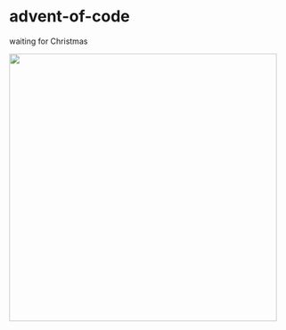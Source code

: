 # advent-of-code
waiting for Christmas

<img width="480" src="https://thumbor.bigedition.com/winking-cat-christmas-picture/nEa199lWPayi2mckEpQIb5Gq4-k=/800x666/filters:format(webp):quality(80)/granite-web-prod/99/88/998830b10f6b410a8453c91bd47c3cdc.jpeg">
